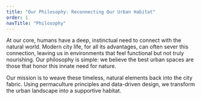 ```yaml
---
title: "Our Philosophy: Reconnecting Our Urban Habitat"
order: 1
navTitle: "Philosophy"
---
```

At our core, humans have a deep, instinctual need to connect with the natural world. Modern city life, for all its advantages, can often sever this connection, leaving us in environments that feel functional but not truly nourishing. Our philosophy is simple: we believe the best urban spaces are those that honor this innate need for nature.

Our mission is to weave these timeless, natural elements back into the city fabric. Using permaculture principles and data-driven design, we transform the urban landscape into a supportive habitat.